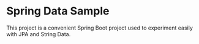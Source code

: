 # Spring Data Sample
This project is a convenient Spring Boot project used to experiment easily with JPA and String Data.
